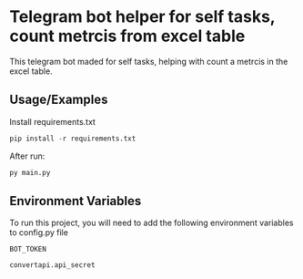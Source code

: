 
# Telegram bot helper for self tasks, count metrcis from excel table
This telegram bot maded for self tasks, helping with count a metrcis in the excel table.




## Usage/Examples
Install requirements.txt
```python
pip install -r requirements.txt
```

After run:
```python
py main.py
```




## Environment Variables

To run this project, you will need to add the following environment variables to config.py file

`BOT_TOKEN`

`convertapi.api_secret`

